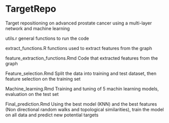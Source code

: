 # TargetRepo
Target repositioning on advanced prostate cancer using a multi-layer network and machine learning



utils.r
general functions to run the code

extract_functions.R
functions used to extract features from the graph

feature_extraction_functions.Rmd
Code that extracted features from the graph

Feature_selection.Rmd
Split the data into training and test dataset, then feature selection on the training set

Machine_learning.Rmd
Training and tuning of 5 machin learning models, evaluation on the test set

Final_prediction.Rmd
Using the best model (KNN) and the best features (Non directional random walks and topological similarities), 
train the model on all data and predict new potential targets
